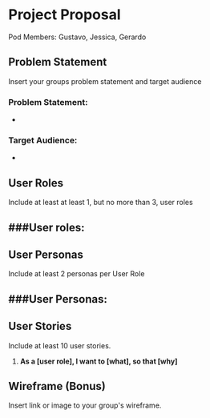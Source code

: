 # Project Proposal

Pod Members: Gustavo, Jessica, Gerardo

## Problem Statement

Insert your groups problem statement and target audience

### Problem Statement:
- 

### Target Audience:
- 

## User Roles

Include at least at least 1, but no more than 3, user roles

###User roles:
- 

## User Personas

Include at least 2 personas per User Role

###User Personas:
- 

## User Stories

Include at least 10 user stories.

1. **As a [user role], I want to [what], so that [why]**

## Wireframe (Bonus)

Insert link or image to your group's wireframe. 

